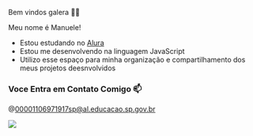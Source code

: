 Bem vindos galera 👋💙

Meu nome é Manuele!

- Estou estudando no [Alura](www.alura.com.br)
- Estou me desenvolvendo na linguagem JavaScript
- Utilizo esse espaço para minha organização e compartilhamento dos meus projetos deesnvolvidos

### Voce Entra em Contato Comigo 📫

@00001106971917sp@al.educacao.sp.gov.br

![](https://media1.tenor.com/m/FHa4Ty3heo4AAAAC/taylor-swift-ts.gif
)

